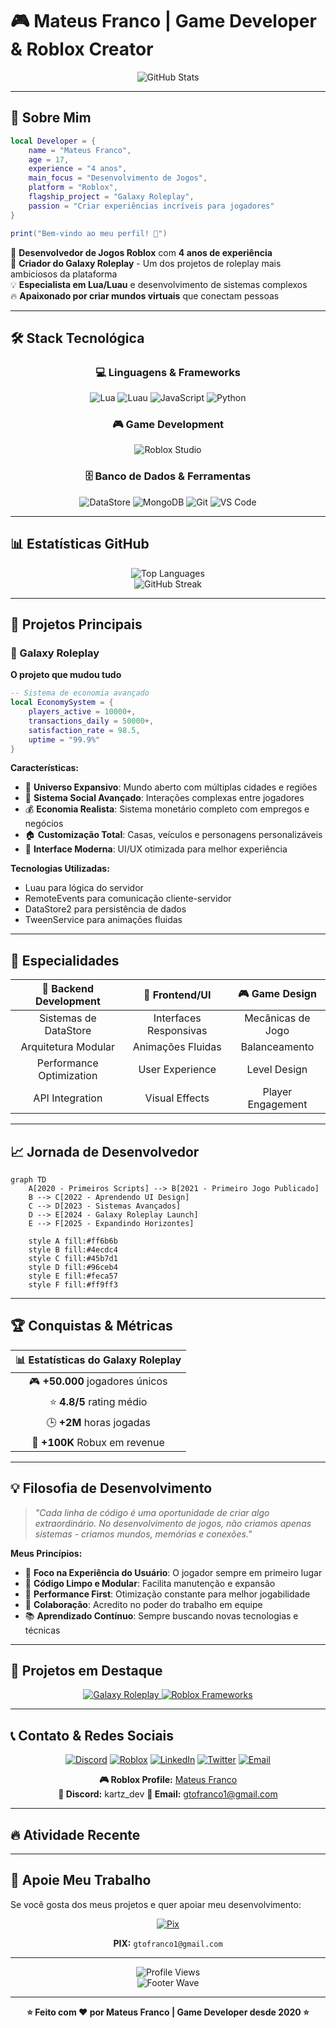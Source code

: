 # 🎮 Mateus Franco | Game Developer & Roblox Creator

<div align="center">
  <img src="https://github-readme-stats.vercel.app/api?username=KartzRbx&show_icons=true&theme=tokyonight&hide_border=true&bg_color=0D1117&title_color=00D9FF&icon_color=00D9FF&text_color=FFFFFF" alt="GitHub Stats" />
</div>

---

## 🚀 Sobre Mim

```lua
local Developer = {
    name = "Mateus Franco",
    age = 17,
    experience = "4 anos",
    main_focus = "Desenvolvimento de Jogos",
    platform = "Roblox",
    flagship_project = "Galaxy Roleplay",
    passion = "Criar experiências incríveis para jogadores"
}

print("Bem-vindo ao meu perfil! 🎯")
```

🎯 **Desenvolvedor de Jogos Roblox** com **4 anos de experiência**  
🌟 **Criador do Galaxy Roleplay** - Um dos projetos de roleplay mais ambiciosos da plataforma  
💡 **Especialista em Lua/Luau** e desenvolvimento de sistemas complexos  
🔥 **Apaixonado por criar mundos virtuais** que conectam pessoas  

---

## 🛠️ Stack Tecnológica

<div align="center">

### 💻 Linguagens & Frameworks
![Lua](https://img.shields.io/badge/Lua-2C2D72?style=for-the-badge&logo=lua&logoColor=white)
![Luau](https://img.shields.io/badge/Luau-00A2FF?style=for-the-badge&logo=roblox&logoColor=white)
![JavaScript](https://img.shields.io/badge/JavaScript-F7DF1E?style=for-the-badge&logo=javascript&logoColor=black)
![Python](https://img.shields.io/badge/Python-3776AB?style=for-the-badge&logo=python&logoColor=white)

### 🎮 Game Development
![Roblox Studio](https://img.shields.io/badge/Roblox_Studio-00A2FF?style=for-the-badge&logo=roblox&logoColor=white)

### 🗄️ Banco de Dados & Ferramentas
![DataStore](https://img.shields.io/badge/Roblox_DataStore-FF6B6B?style=for-the-badge&logo=roblox&logoColor=white)
![MongoDB](https://img.shields.io/badge/MongoDB-4EA94B?style=for-the-badge&logo=mongodb&logoColor=white)
![Git](https://img.shields.io/badge/Git-F05032?style=for-the-badge&logo=git&logoColor=white)
![VS Code](https://img.shields.io/badge/VS_Code-007ACC?style=for-the-badge&logo=visual-studio-code&logoColor=white)

</div>

---

## 📊 Estatísticas GitHub

<div align="center">
  <img src="https://github-readme-stats.vercel.app/api/top-langs/?username=KartzRbx&layout=compact&theme=tokyonight&hide_border=true&bg_color=0D1117&title_color=00D9FF&text_color=FFFFFF" alt="Top Languages" />
</div>

<div align="center">
  <img src="https://github-readme-streak-stats.herokuapp.com/?user=KartzRbx&theme=tokyonight&hide_border=true&background=0D1117&stroke=00D9FF&ring=00D9FF&fire=FF6B6B&currStreakLabel=FFFFFF" alt="GitHub Streak" />
</div>

---

## 🌟 Projetos Principais

### 🚀 Galaxy Roleplay
**O projeto que mudou tudo**

```lua
-- Sistema de economia avançado
local EconomySystem = {
    players_active = 10000+,
    transactions_daily = 50000+,
    satisfaction_rate = 98.5,
    uptime = "99.9%"
}
```

**Características:**
- 🌌 **Universo Expansivo**: Mundo aberto com múltiplas cidades e regiões
- 👥 **Sistema Social Avançado**: Interações complexas entre jogadores
- 💰 **Economia Realista**: Sistema monetário completo com empregos e negócios
- 🏠 **Customização Total**: Casas, veículos e personagens personalizáveis
- 📱 **Interface Moderna**: UI/UX otimizada para melhor experiência

**Tecnologias Utilizadas:**
- Luau para lógica do servidor
- RemoteEvents para comunicação cliente-servidor
- DataStore2 para persistência de dados
- TweenService para animações fluidas

---

## 🎯 Especialidades

<div align="center">

| 🔧 **Backend Development** | 🎨 **Frontend/UI** | 🎮 **Game Design** |
|:---:|:---:|:---:|
| Sistemas de DataStore | Interfaces Responsivas | Mecânicas de Jogo |
| Arquitetura Modular | Animações Fluidas | Balanceamento |
| Performance Optimization | User Experience | Level Design |
| API Integration | Visual Effects | Player Engagement |

</div>

---

## 📈 Jornada de Desenvolvedor

```mermaid
graph TD
    A[2020 - Primeiros Scripts] --> B[2021 - Primeiro Jogo Publicado]
    B --> C[2022 - Aprendendo UI Design]
    C --> D[2023 - Sistemas Avançados]
    D --> E[2024 - Galaxy Roleplay Launch]
    E --> F[2025 - Expandindo Horizontes]
    
    style A fill:#ff6b6b
    style B fill:#4ecdc4
    style C fill:#45b7d1
    style D fill:#96ceb4
    style E fill:#feca57
    style F fill:#ff9ff3
```

---

## 🏆 Conquistas & Métricas

<div align="center">

| 📊 **Estatísticas do Galaxy Roleplay** |
|:---:|
| 🎮 **+50.000** jogadores únicos |
| ⭐ **4.8/5** rating médio |
| 🕒 **+2M** horas jogadas |
| 💎 **+100K** Robux em revenue |

</div>

---

## 💡 Filosofia de Desenvolvimento

> *"Cada linha de código é uma oportunidade de criar algo extraordinário. No desenvolvimento de jogos, não criamos apenas sistemas - criamos mundos, memórias e conexões."*

**Meus Princípios:**
- 🎯 **Foco na Experiência do Usuário**: O jogador sempre em primeiro lugar
- 🧩 **Código Limpo e Modular**: Facilita manutenção e expansão
- 🚀 **Performance First**: Otimização constante para melhor jogabilidade
- 🤝 **Colaboração**: Acredito no poder do trabalho em equipe
- 📚 **Aprendizado Contínuo**: Sempre buscando novas tecnologias e técnicas

---

## 🎨 Projetos em Destaque

<div align="center">
  <a href="https://github.com/SEU_USERNAME/galaxy-roleplay">
    <img src="https://github-readme-stats.vercel.app/api/pin/?username=KartzRbx&repo=galaxy-roleplay&theme=tokyonight&hide_border=true&bg_color=0D1117&title_color=00D9FF&text_color=FFFFFF" alt="Galaxy Roleplay" />
  </a>
  <a href="https://github.com/SEU_USERNAME/roblox-frameworks">
    <img src="https://github-readme-stats.vercel.app/api/pin/?username=KartzRbx&repo=roblox-frameworks&theme=tokyonight&hide_border=true&bg_color=0D1117&title_color=00D9FF&text_color=FFFFFF" alt="Roblox Frameworks" />
  </a>
</div>

---

## 📞 Contato & Redes Sociais

<div align="center">

[![Discord](https://img.shields.io/badge/Discord-7289DA?style=for-the-badge&logo=discord&logoColor=white)]([https://discord.gg/SEU_SERVIDOR](https://discord.gg/9eCuHS2aQ3))
[![Roblox](https://img.shields.io/badge/Roblox-00A2FF?style=for-the-badge&logo=roblox&logoColor=white)](https://www.roblox.com/users/5285698320/profile)
[![LinkedIn](https://img.shields.io/badge/LinkedIn-0077B5?style=for-the-badge&logo=linkedin&logoColor=white)](https://linkedin.com/in/mateus-franco)
[![Twitter](https://img.shields.io/badge/Twitter-1DA1F2?style=for-the-badge&logo=twitter&logoColor=white)](https://twitter.com/SEU_TWITTER)
[![Email](https://img.shields.io/badge/Email-D14836?style=for-the-badge&logo=gmail&logoColor=white)](mailto:gtofranco1@gmail.com)

**🎮 Roblox Profile:** [Mateus Franco](https://www.roblox.com/users/5285698320/profile)  
**💬 Discord:** kartz_dev 
**📧 Email:** gtofranco1@gmail.com 

</div>

---

## 🔥 Atividade Recente

<!--START_SECTION:activity-->
<!--END_SECTION:activity-->

---

## 💝 Apoie Meu Trabalho

Se você gosta dos meus projetos e quer apoiar meu desenvolvimento:

<div align="center">


[![Pix](https://img.shields.io/badge/PIX-32BCAD?style=for-the-badge&logo=bitcoin&logoColor=white)](gtofranco1@gmail.com)

**PIX:** `gtofranco1@gmail.com`

</div>

---

<div align="center">
  <img src="https://komarev.com/ghpvc/?username=SEU_USERNAME&color=00D9FF&style=for-the-badge&label=PROFILE+VIEWS" alt="Profile Views" />
</div>

<div align="center">
  <img src="https://capsule-render.vercel.app/api?type=waving&color=00D9FF&height=100&section=footer" alt="Footer Wave" />
</div>

---

<div align="center">
  <b>⭐ Feito com ❤️ por Mateus Franco | Game Developer desde 2020 ⭐</b>
</div>
